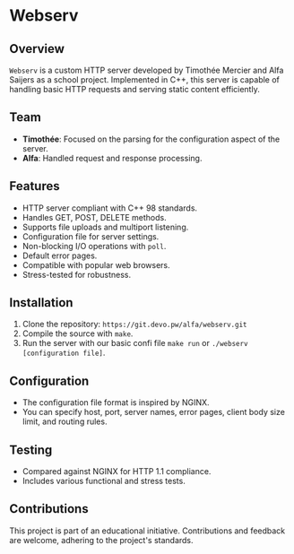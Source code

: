 # Webserv

## Overview

`Webserv` is a custom HTTP server developed by Timothée Mercier and Alfa Saijers as a school project. Implemented in C++, this server is capable of handling basic HTTP requests and serving static content efficiently.

## Team

- **Timothée**: Focused on the parsing for the configuration aspect of the server.
- **Alfa**: Handled request and response processing.

## Features

- HTTP server compliant with C++ 98 standards.
- Handles GET, POST, DELETE methods.
- Supports file uploads and multiport listening.
- Configuration file for server settings.
- Non-blocking I/O operations with `poll`.
- Default error pages.
- Compatible with popular web browsers.
- Stress-tested for robustness.

## Installation

1. Clone the repository: `https://git.devo.pw/alfa/webserv.git`
2. Compile the source with `make`.
3. Run the server with our basic confi file `make run` or `./webserv [configuration file]`.

## Configuration

- The configuration file format is inspired by NGINX.
- You can specify host, port, server names, error pages, client body size limit, and routing rules.

## Testing

- Compared against NGINX for HTTP 1.1 compliance.
- Includes various functional and stress tests.

## Contributions

This project is part of an educational initiative. Contributions and feedback are welcome, adhering to the project's standards.

